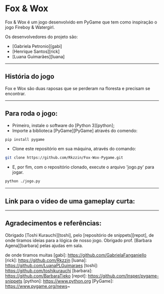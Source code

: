 # Fox & Wox

Fox & Wox é um jogo desenvolvido em PyGame que tem como inspiração o jogo Fireboy & Watergirl.

Os desenvolvedores do projeto são:
- [Gabriela Petronio][gabi]
- [Henrique Santos][rick]
- [Luana Guimarães][luana]

---
## História do jogo

Fox e Wox são duas raposas que se perderam na floresta e precisam se encontrar.

---

## Para roda o jogo:

- Primeiro, instale o software do [Python 3][python];
- Importe a biblioteca [PyGame][PyGame] através do comendo:

```bash
pip install pygame
```

- Clone este repositório em sua máquina, através do comando:

```bash
git clone https://github.com/Rkzzin/Fox-Wox-Pygame.git
```

- E, por fim, com o repositório clonado, execute o arquivo 'jogo.py' para jogar.

```bash
python ./jogo.py
```

---

## Link para o vídeo de uma gameplay curta:


---

## Agradecimentos e referências:

Obrigado [Toshi Kurauchi][toshi], pelo [repositório de snippets][repot], de onde tiramos ideias para a lógica de nosso jogo.
Obrigado prof. [Barbara Agena][barbara] pelas ajudas em sala.


de onde tiramos muitas
[gabi]: https://github.com/GabrielaFanganiello
[rick]: https://github.com/Rkzzin
[luana]: https://github.com/LuanaPLGuimaraes
[toshi]: https://github.com/toshikurauchi
[barbara]: https://github.com/BarbaraTieko
[repot]: https://github.com/Insper/pygame-snippets
[python]: https://www.python.org
[PyGame]: https://www.pygame.org/news~


